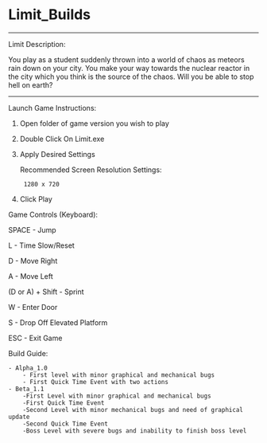 # Limit_Builds

******************************************************************************************************
Limit Description:

You play as a student suddenly thrown into a world of chaos as meteors rain down on your city.
You make your way towards the nuclear reactor in the city which you think is the source of the chaos.
Will you be able to stop hell on earth?
******************************************************************************************************


Launch Game Instructions:

1. Open folder of game version you wish to play
2. Double Click On Limit.exe
3. Apply Desired Settings
	
	Recommended Screen Resolution Settings:
		
		1280 x 720

4. Click Play

Game Controls (Keyboard):

SPACE - Jump 

L - Time Slow/Reset

D - Move Right

A - Move Left

(D or A) + Shift - Sprint

W - Enter Door

S - Drop Off Elevated Platform

ESC - Exit Game


Build Guide:

	- Alpha_1.0
		- First level with minor graphical and mechanical bugs
		- First Quick Time Event with two actions
	- Beta_1.1
		-First Level with minor graphical and mechanical bugs
		-First Quick Time Event
		-Second Level with minor mechanical bugs and need of graphical update
		-Second Quick Time Event
		-Boss Level with severe bugs and inability to finish boss level
